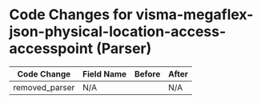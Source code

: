 # Code Changes for visma-megaflex-json-physical-location-access-accesspoint (Parser)

| Code Change | Field Name | Before | After |
|-------------|------------|--------|-------|
| removed_parser | N/A |  | N/A |